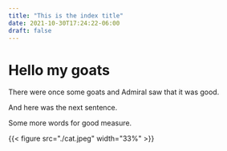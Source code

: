 ```yaml
---
title: "This is the index title"
date: 2021-10-30T17:24:22-06:00
draft: false
---
```


# Hello my goats

There were once some goats and Admiral saw that it was good.

And here was the next sentence.

[comment]: <> (![image kitty cat]&#40;./cat.jpeg&#41;)

Some more words for good measure.

{{< figure src="./cat.jpeg" width="33%" >}}

